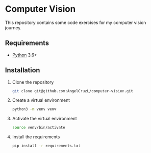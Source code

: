 # Computer Vision

This repository contains some code exercises for my computer vision journey.

## Requirements

- [Python](https://www.python.org/downloads/) 3.6+

## Installation

1. Clone the repository

    ```bash
    git clone git@github.com:AngelCruzL/computer-vision.git
    ```

2. Create a virtual environment

    ```bash
    python3 -m venv venv
    ```

3. Activate the virtual environment

    ```bash
    source venv/bin/activate
    ```

4. Install the requirements

    ```bash
    pip install -r requirements.txt
    ```
